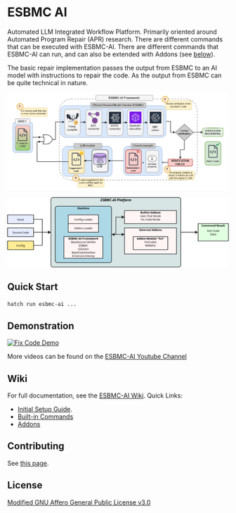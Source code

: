 # ESBMC AI

Automated LLM Integrated Workflow Platform. Primarily oriented around Automated Program Repair (APR) research. There are different commands that can be executed with ESBMC-AI. There are different commands that ESBMC-AI can run, and can also be extended with Addons (see [below](#wiki)).

The basic repair implementation passes the output from ESBMC to an AI model with instructions to repair the code. As the output from ESBMC can be quite technical in nature.

![ESBMC-AI Visual Abstract](website/content/docs/images/esbmc-ai_framework.png)

![ESBMC-AI Platform](website/content/docs/images/platform_diag.png)

## Quick Start

```sh
hatch run esbmc-ai ...
```

## Demonstration

[![Fix Code Demo](https://img.youtube.com/vi/anpRa6GpVdU/0.jpg)](https://www.youtube.com/watch?v=anpRa6GpVdU)

More videos can be found on the [ESBMC-AI Youtube Channel](https://www.youtube.com/@esbmc-ai)

## Wiki

For full documentation, see the [ESBMC-AI Wiki](esbmc.github.io/esbmc-ai). Quick Links:

* [Initial Setup Guide](esbmc.github.io/esbmc-ai/docs/initial-setup/).
* [Built-in Commands](http://localhost:1313/docs/commands/)
* [Addons](http://localhost:1313/docs/addons/)

## Contributing

See [this page](esbmc.github.io/esbmc-ai/contributing).

## License

[Modified GNU Affero General Public License v3.0](https://github.com/Yiannis128/esbmc-ai/blob/master/LICENSE)
